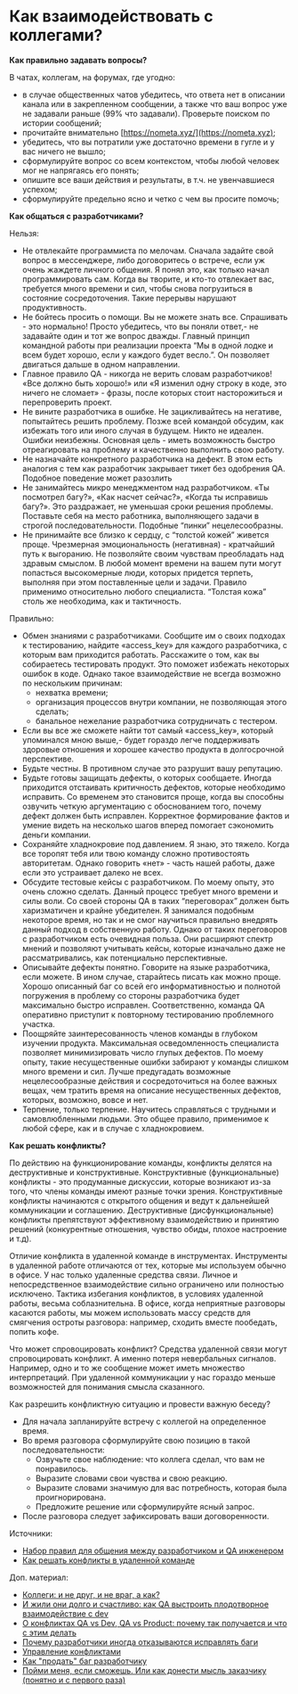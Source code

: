 # Как взаимодействовать с коллегами?

**Как правильно задавать вопросы?**

В чатах, коллегам, на форумах, где угодно:

* в случае общественных чатов убедитесь, что ответа нет в описании канала или в закрепленном сообщении, а также что ваш вопрос уже не задавали раньше (99% что задавали). Проверьте поиском по истории сообщений;
* прочитайте внимательно [https://nometa.xyz/](https://nometa.xyz);
* убедитесь, что вы потратили уже достаточно времени в гугле и у вас ничего не вышло;
* сформулируйте вопрос со всем контекстом, чтобы любой человек мог не напрягаясь его понять;
* опишите все ваши действия и результаты, в т.ч. не увенчавшиеся успехом;
* сформулируйте предельно ясно и четко с чем вы просите помочь;

**Как общаться с разработчиками?**

Нельзя:

* Не отвлекайте программиста по мелочам. Сначала задайте свой вопрос в мессенджере, либо договоритесь о встрече, если уж очень жаждете личного общения. Я понял это, как только начал программировать сам. Когда вы творите, и кто-то отвлекает вас, требуется много времени и сил, чтобы снова погрузиться в состояние сосредоточения. Такие перерывы нарушают продуктивность.
* Не бойтесь просить о помощи. Вы не можете знать все. Спрашивать - это нормально! Просто убедитесь, что вы поняли ответ,- не задавайте один и тот же вопрос дважды. Главный принцип командной работы при реализации проекта “Мы в одной лодке и всем будет хорошо, если у каждого будет весло.”. Он позволяет двигаться дальше в одном направлении.
* Главное правило QA - никогда не верить словам разработчиков! «Все должно быть хорошо!» или «Я изменил одну строку в коде, это ничего не сломает» - фразы, после которых стоит насторожиться и перепроверить проект.
* Не вините разработчика в ошибке. Не зацикливайтесь на негативе, попытайтесь решить проблему. Позже всей командой обсудим, как избежать того или иного случая в будущем. Никто не идеален. Ошибки неизбежны. Основная цель - иметь возможность быстро отреагировать на проблему и качественно выполнить свою работу.
* Не назначайте конкретного разработчика на дефект. В этом есть аналогия с тем как разработчик закрывает тикет без одобрения QA. Подобное поведение может разозлить
* Не занимайтесь микро менеджментом над разработчиком. «Ты посмотрел багу?», «Как насчет сейчас?», «Когда ты исправишь багу?». Это раздражает, не уменьшая сроки решения проблемы. Поставьте себя на место работника, выполняющего задачи в строгой последовательности. Подобные “пинки” нецелесообразны.
* Не принимайте все близко к сердцу, с “толстой кожей” живется проще. Чрезмерная эмоциональность (негативная) - кратчайший путь к выгоранию. Не позволяйте своим чувствам преобладать над здравым смыслом. В любой момент времени на вашем пути могут попасться высокомерные люди, которых придется терпеть, выполняя при этом поставленные цели и задачи. Правило применимо относительно любого специалиста. “Толстая кожа” столь же необходима, как и тактичность.

Правильно:

* Обмен знаниями с разработчиками. Сообщите им о своих подходах к тестированию, найдите «access\_key» для каждого разработчика, с которым вам приходится работать. Расскажите о том, как вы собираетесь тестировать продукт. Это поможет избежать некоторых ошибок в коде. Однако такое взаимодействие не всегда возможно по нескольким причинам:
  * нехватка времени;
  * организация процессов внутри компании, не позволяющая этого сделать;
  * банальное нежелание разработчика сотрудничать с тестером.
* Если вы все же сможете найти тот самый «access\_key», который упоминался мною выше,- будет гораздо легче поддерживать здоровые отношения и хорошее качество продукта в долгосрочной перспективе.
* Будьте честны. В противном случае это разрушит вашу репутацию.
* Будьте готовы защищать дефекты, о которых сообщаете. Иногда приходится отстаивать критичность дефектов, которые необходимо исправить. Со временем это становится проще, когда вы способны озвучить четкую аргументацию с обоснованием того, почему дефект должен быть исправлен. Корректное формирование фактов и умение видеть на несколько шагов вперед помогает сэкономить деньги компании.
* Сохраняйте хладнокровие под давлением. Я знаю, это тяжело. Когда все торопят тебя или твою команду сложно противостоять авторитетам. Однако говорить «нет» - часть нашей работы, даже если это устраивает далеко не всех.
* Обсудите тестовые кейсы с разработчиком. По моему опыту, это очень сложно сделать. Данный процесс требует много времени и силы воли. Со своей стороны QA в таких “переговорах” должен быть харизматичен и крайне убедителен. Я занимался подобным некоторое время, но так и не смог научиться правильно внедрять данный подход в собственную работу. Однако от таких переговоров с разработчиком есть очевидная польза. Они расширяют спектр мнений и позволяют учитывать кейсы, которые изначально даже не рассматривались, как потенциально перспективные.
* Описывайте дефекты понятно. Говорите на языке разработчика, если можете. В ином случае, старайтесь писать как можно проще. Хорошо описанный баг со всей его информативностью и полнотой погружения в проблему со стороны разработчика будет максимально быстро исправлен. Соответственно, команда QA оперативно приступит к повторному тестированию проблемного участка.
* Поощряйте заинтересованность членов команды в глубоком изучении продукта. Максимальная осведомленность специалиста позволяет минимизировать число глупых дефектов. По моему опыту, такие несущественные ошибки забирают у команды слишком много времени и сил. Лучше предугадать возможные нецелесообразные действия и сосредоточиться на более важных вещах, чем тратить время на описание несущественных дефектов, которых, возможно, вовсе и нет.
* Терпение, только терпение. Научитесь справляться с трудными и самовлюбленными людьми. Это общее правило, применимое к любой сфере, как и в случае с хладнокровием.

**Как решать конфликты?**

По действию на функционирование команды, конфликты делятся на деструктивные и конструктивные. Конструктивные (функциональные) конфликты - это продуманные дискуссии, которые возникают из-за того, что члены команды имеют разные точки зрения. Конструктивные конфликты начинаются с открытого общения и ведут к дальнейшей коммуникации и соглашению. Деструктивные (дисфункциональные) конфликты препятствуют эффективному взаимодействию и принятию решений (конкурентные отношения, чувство обиды, плохое настроение и т.д).

Отличие конфликта в удаленной команде в инструментах. Инструменты в удаленной работе отличаются от тех, которые мы используем обычно в офисе. У нас только удаленные средства связи. Личное и непосредственное взаимодействие сильно ограничено или полностью исключено. Тактика избегания конфликтов, в условиях удаленной работы, весьма соблазнительна. В офисе, когда неприятные разговоры касаются работы, мы можем использовать массу средств для смягчения остроты разговора: например, сходить вместе пообедать, попить кофе.

Что может спровоцировать конфликт? Средства удаленной связи могут спровоцировать конфликт. А именно потеря невербальных сигналов. Например, одно и то же сообщение может иметь множество интерпретаций. При удаленной коммуникации у нас гораздо меньше возможностей для понимания смысла сказанного.

Как разрешить конфликтную ситуацию и провести важную беседу?

* Для начала запланируйте встречу с коллегой на определенное время.
* Во время разговора сформулируйте свою позицию в такой последовательности:
  * Озвучьте свое наблюдение: что коллега сделал, что вам не понравилось.
  * Выразите словами свои чувства и свою реакцию.
  * Выразите словами значимую для вас потребность, которая была проигнорирована.
  * Предложите решение или сформулируйте ясный запрос.
* После разговора следует зафиксировать ваши договоренности.

Источники:

* [Набор правил для общения между разработчиком и QA инженером](https://habr.com/ru/post/648601/)
* [Как решать конфликты в удаленной команде](https://t.me/qa\_chillout/100)

Доп. материал:

* [Коллеги: и не друг, и не враг, а как?](https://habr.com/ru/company/regionsoft/blog/497396/)
* [И жили они долго и счастливо: как QA выстроить плодотворное взаимодействие с dev](https://habr.com/ru/company/ispring/blog/645229/)
* [О конфликтах QA vs Dev, QA vs Product: почему так получается и что с этим делать](https://habr.com/ru/company/skyeng/blog/577010/)
* [Почему разработчики иногда отказываются исправлять баги](https://dou.ua/forums/topic/35024/)
* [Управление конфликтами](https://t.me/general\_it\_talks/204)
* [Как "продать" баг разработчику](https://www.youtube.com/watch?v=wGyAW3l\_SxA)
* [Пойми меня, если сможешь. Или как донести мысль заказчику (понятно и с первого раза)](https://habr.com/ru/company/surfstudio/blog/674418/)

